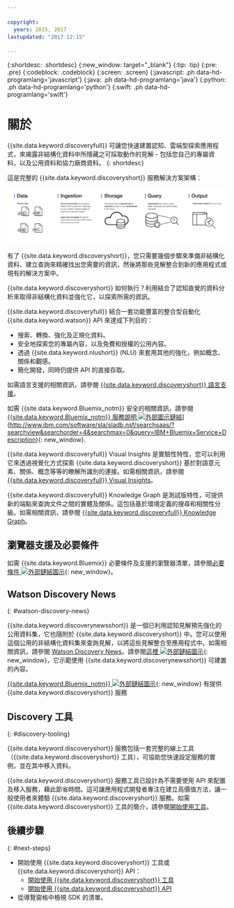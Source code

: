```yaml
---

copyright:
  years: 2015, 2017
lastupdated: "2017-12-15"

---
```


{:shortdesc: .shortdesc}
{:new_window: target="_blank"}
{:tip: .tip}
{:pre: .pre}
{:codeblock: .codeblock}
{:screen: .screen}
{:javascript: .ph data-hd-programlang='javascript'}
{:java: .ph data-hd-programlang='java'}
{:python: .ph data-hd-programlang='python'}
{:swift: .ph data-hd-programlang='swift'}

# 關於

{{site.data.keyword.discoveryfull}} 可讓您快速建置認知、雲端型探索應用程式，來揭露非結構化資料中所隱藏之可採取動作的見解 - 包括您自己的專屬資料，以及公用資料和協力廠商資料。
{: shortdesc}

這是完整的 {{site.data.keyword.discoveryshort}} 服務解決方案架構：

![Discovery 架構圖](images/discovery-flow.png)

有了 {{site.data.keyword.discoveryshort}}，您只需要幾個步驟來準備非結構化資料、建立查詢來精確找出您需要的資訊，然後將那些見解整合到新的應用程式或現有的解決方案中。

{{site.data.keyword.discoveryshort}} 如何執行？利用結合了認知直覺的資料分析來取得非結構化資料並強化它，以探索所需的資訊。

{{site.data.keyword.discoveryfull}} 結合一套功能豐富的整合型自動化 {{site.data.keyword.watson}} API 來達成下列目的：

- 搜索、轉換、強化及正規化資料。
- 安全地探索您的專屬內容，以及免費和授權的公用內容。
- 透過 {{site.data.keyword.nlushort}} (NLU) 來套用其他的強化，例如概念、關係和觀感。
- 簡化開發，同時仍提供 API 的直接存取。

如需語言支援的相關資訊，請參閱 [{{site.data.keyword.discoveryshort}} 語言支援](/docs/services/discovery/language-support.html)。

如需 {{site.data.keyword.Bluemix_notm}} 安全的相關資訊，請參閱 [{{site.data.keyword.Bluemix_notm}} 服務說明 ![外部圖示鏈結](../../icons/launch-glyph.svg "外部鏈結圖示")](../../icons/launch-glyph.svg "外部鏈結圖示")](http://www.ibm.com/software/sla/sladb.nsf/searchsaas/?searchview&searchorder=4&searchmax=0&query=IBM+Bluemix+Service+Description){: new_window}.

{{site.data.keyword.discoveryfull}} Visual Insights 是實驗性特性，您可以利用它來透過視覺化方式探索 {{site.data.keyword.discoveryshort}} 基於對語意元素、關係、概念等等的瞭解所識別的連接。如需相關資訊，請參閱 [{{site.data.keyword.discoveryfull}} Visual Insights](/docs/services/discovery/visual-insights.html)。

{{site.data.keyword.discoveryfull}} Knowledge Graph 是測試版特性，可提供新的端點來查詢文件之間的實體及關係。這包括基於環境定義的搜尋和相關性分級。如需相關資訊，請參閱 [{{site.data.keyword.discoveryfull}} Knowledge Graph](/docs/services/discovery/building-kg.html)。

## 瀏覽器支援及必要條件

如需 {{site.data.keyword.Bluemix}} 必要條件及支援的瀏覽器清單，請參閱[必要條件 ![外部鏈結圖示](../../icons/launch-glyph.svg "外部鏈結圖示")](https://console.bluemix.net/docs/overview/prereqs.html#prereqs){: new_window}。

## Watson Discovery News
{: #watson-discovery-news}

{{site.data.keyword.discoverynewsshort}} 是一個已利用認知見解預先強化的公用資料集，它也隨附於 {{site.data.keyword.discoveryshort}} 中。您可以使用這個公用的非結構化資料集來查詢見解，以將這些見解整合至應用程式中。如需相關資訊，請參閱 [Watson Discovery News](/docs/services/discovery/watson-discovery-news.html#watson-discovery-news)。請參閱[這裡 ![外部鏈結圖示](../../icons/launch-glyph.svg "外部鏈結圖示")](https://discovery-news-demo.mybluemix.net/){: new_window}，它示範使用 {{site.data.keyword.discoverynewsshort}} 可建置的內容。

[{{site.data.keyword.Bluemix_notm}} ![外部鏈結圖示](../../icons/launch-glyph.svg "外部鏈結圖示")](https://console.ng.bluemix.net/catalog/services/discovery/){: new_window} 有提供 {{site.data.keyword.discoveryshort}} 服務

## Discovery 工具
{: #discovery-tooling}

{{site.data.keyword.discoveryshort}} 服務包括一套完整的線上工具（{{site.data.keyword.discoveryshort}} 工具），可協助您快速設定服務的實例，並在其中移入資料。

{{site.data.keyword.discoveryshort}} 服務工具已設計為不需要使用 API 來配置及移入服務，藉此節省時間。這可讓應用程式開發者專注在建立高價值方法，讓一般使用者來體驗 {{site.data.keyword.discoveryshort}} 服務。如需 {{site.data.keyword.discoveryshort}} 工具的簡介，請參閱[開始使用工具](/docs/services/discovery/getting-started-tool.html)。


## 後續步驟
{: #next-steps}

- 開始使用 {{site.data.keyword.discoveryshort}} 工具或 {{site.data.keyword.discoveryshort}} API：
    - [開始使用 {{site.data.keyword.discoveryshort}} 工具](/docs/services/discovery/getting-started-tool.html)
    - [開始使用 {{site.data.keyword.discoveryshort}} API](/docs/services/discovery/getting-started.html)
- 從導覽窗格中檢視 SDK 的清單。
